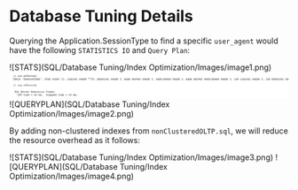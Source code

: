 # Database Tuning Details

Querying the Application.SessionType to find a specific `user_agent` would have the following `STATISTICS IO` and `Query Plan`:

![STATS](SQL/Database Tuning/Index Optimization/Images/image1.png)
<img src="SQL/Database Tuning/Index Optimization/Images/image1.png">
![QUERYPLAN](SQL/Database Tuning/Index Optimization/Images/image2.png)

By adding non-clustered indexes from `nonClusteredOLTP.sql`, we will reduce the resource overhead as it follows:

![STATS](SQL/Database Tuning/Index Optimization/Images/image3.png)
![QUERYPLAN](SQL/Database Tuning/Index Optimization/Images/image4.png)
